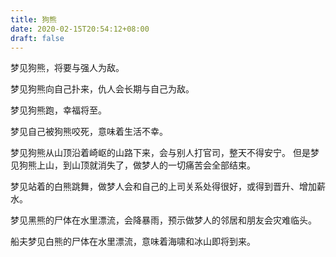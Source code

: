 ```yaml
---
title: 狗熊
date: 2020-02-15T20:54:12+08:00
draft: false
---
```


梦见狗熊，将要与强人为敌。


梦见狗熊向自己扑来，仇人会长期与自己为敌。


梦见狗熊跑，幸福将至。


梦见自己被狗熊咬死，意味着生活不幸。


梦见狗熊从山顶沿着崎岖的山路下来，会与别人打官司，整天不得安宁。
但是梦见狗熊上山，到山顶就消失了，做梦人的一切痛苦会全部结束。


梦见站着的白熊跳舞，做梦人会和自己的上司关系处得很好，或得到晋升、增加薪水。


梦见黑熊的尸体在水里漂流，会降暴雨，预示做梦人的邻居和朋友会灾难临头。


船夫梦见白熊的尸体在水里漂流，意味着海啸和冰山即将到来。
